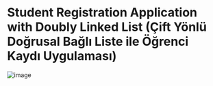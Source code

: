# Student Registration Application with Doubly Linked List         (Çift Yönlü Doğrusal Bağlı Liste ile Öğrenci Kaydı Uygulaması)
![image](https://user-images.githubusercontent.com/73706248/204821889-28cb27f3-7748-4fe9-9ae4-4eb07dc74797.png)

